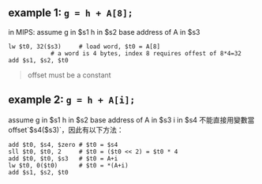 ## example 1: `g = h + A[8];`
in MIPS:
assume 	g in $s1
	h in $s2
	base address of A in $s3
```
lw $t0, 32($s3)		# load word, $t0 = A[8]
			# a word is 4 bytes, index 8 requires offest of 8*4=32
add $s1, $s2, $t0
```
> offset must be a constant

## example 2: `g = h + A[i];`
assume 	g in $s1
	h in $s2
	base address of A in $s3
	i in $s4
不能直接用變數當offset`$s4($s3)`，因此有以下方法：
```
add $t0, $s4, $zero	# $t0 = $s4  
sll $t0, $t0, 2		# $t0 = ($t0 << 2) = $t0 * 4	
add $t0, $t0, $s3	# $t0 = A+i
lw $t0, 0($t0)		# $t0 = *(A+i)
add $s1, $s2, $t0
```


